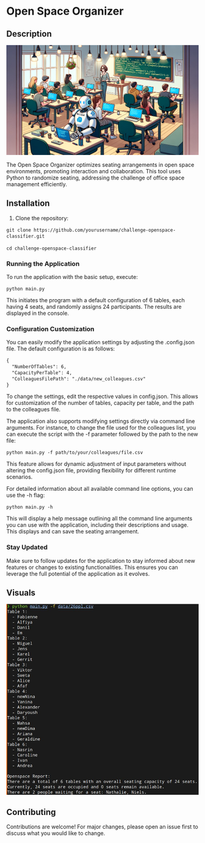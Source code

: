 # Open Space Organizer

## Description

![logo](data/logo.webp)

The Open Space Organizer optimizes seating arrangements in open space environments, promoting interaction and collaboration. This tool uses Python to randomize seating, addressing the challenge of office space management efficiently.

## Installation

1. Clone the repository:

```shell
git clone https://github.com/yourusername/challenge-openspace-classifier.git 

cd challenge-openspace-classifier
```


### Running the Application

To run the application with the basic setup, execute:

```
python main.py
```

This initiates the program with a default configuration of 6 tables, each having 4 seats, and randomly assigns 24 participants. The results are displayed in the console.


### Configuration Customization
You can easily modify the application settings by adjusting the .config.json file. The default configuration is as follows:


```
{
  "NumberOfTables": 6,
  "CapacityPerTable": 4,
  "ColleaguesFilePath": "./data/new_colleagues.csv"
}

```
To change the settings, edit the respective values in config.json. This allows for customization of the number of tables, capacity per table, and the path to the colleagues file.

The application also supports modifying settings directly via command line arguments. For instance, to change the file used for the colleagues list, you can execute the script with the -f parameter followed by the path to the new file:

```
python main.py -f path/to/your/colleagues/file.csv
```

This feature allows for dynamic adjustment of input parameters without altering the config.json file, providing flexibility for different runtime scenarios.

For detailed information about all available command line options, you can use the -h flag:

```
python main.py -h
```
This will display a help message outlining all the command line arguments you can use with the application, including their descriptions and usage.
This displays and can save the seating arrangement.

### Stay Updated
Make sure to follow updates for the application to stay informed about new features or changes to existing functionalities. This ensures you can leverage the full potential of the application as it evolves.
## Visuals

![test](data/screen.jpg)

## Contributing

Contributions are welcome! For major changes, please open an issue first to discuss what you would like to change.

